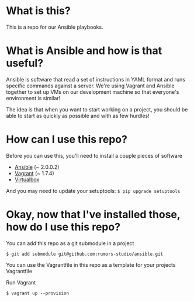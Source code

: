 # What is this?

This is a repo for our Ansible playbooks. 

# What is Ansible and how is that useful?

Ansible is software that read a set of instructions in YAML format and runs specific commands against a server. We're using Vagrant and Ansible together to set up VMs on our development machine so that everyone's environment is similar! 

The idea is that when you want to start working on a project, you should be able to start as quickly as possible and with as few hurdles!

# How can I use this repo?

Before you can use this, you'll need to install a couple pieces of software

- [Ansible](https://github.com/ansible/ansible) (~ 2.0.0.2)
- [Vagrant](https://www.vagrantup.com/docs/installation/) (~ 1.7.4)
- [Virtualbox](https://www.virtualbox.org/wiki/Downloads) 

And you may need to update your setuptools: `$ pip upgrade setuptools`

# Okay, now that I've installed those, how do I use this repo?

You can add this repo as a git submodule in a project

`$ git add submodule git@github.com:rumors-studio/ansible.git`

You can use the Vagrantfile in this repo as a template for your projects Vagrantfile

Run Vagrant

`$ vagrant up --provision`
